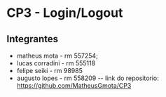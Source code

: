 # CP3 - Login/Logout
## Integrantes 
- matheus mota - rm 557254;
- lucas corradini - rm 555118
- felipe seiki - rm 98985
- augusto lopes - rm 558209
-- link do repositorio: https://github.com/MatheusGmota/CP3
